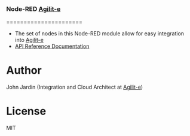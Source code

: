 ### Node-RED [Agilit-e](https://agilite.io)
 ======================

* The set of nodes in this Node-RED module allow for easy integration into [Agilit-e](https://agilite.io)
* [API Reference Documentation](https://docs.agilite.io/reference)

 # Author
 John Jardin (Integration and Cloud Architect at [Agilit-e](https://agilite.io))

 # License
MIT

